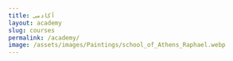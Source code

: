 ```yaml
---
title: آکادمی
layout: academy
slug: courses
permalink: /academy/
image: /assets/images/Paintings/school_of_Athens_Raphael.webp
---
```

